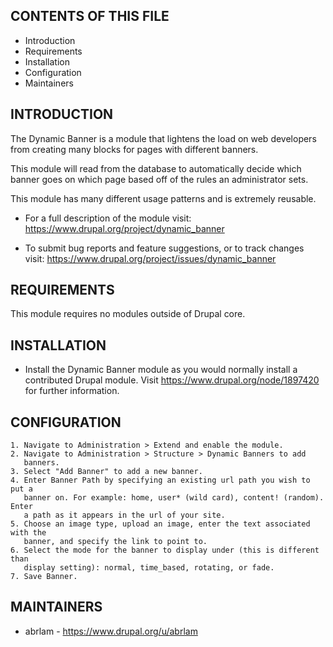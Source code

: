 CONTENTS OF THIS FILE
---------------------

 * Introduction
 * Requirements
 * Installation
 * Configuration
 * Maintainers


INTRODUCTION
------------

The Dynamic Banner is a module that lightens the load on web developers from
creating many blocks for pages with different banners.

This module will read from the database to automatically decide which banner
goes on which page based off of the rules an administrator sets.

This module has many different usage patterns and is extremely reusable.

 * For a full description of the module visit:
   https://www.drupal.org/project/dynamic_banner

 * To submit bug reports and feature suggestions, or to track changes visit:
   https://www.drupal.org/project/issues/dynamic_banner


REQUIREMENTS
------------

This module requires no modules outside of Drupal core.


INSTALLATION
------------

 * Install the Dynamic Banner module as you would normally install a contributed
   Drupal module. Visit https://www.drupal.org/node/1897420 for further
   information.


CONFIGURATION
-------------

    1. Navigate to Administration > Extend and enable the module.
    2. Navigate to Administration > Structure > Dynamic Banners to add
       banners.
    3. Select "Add Banner" to add a new banner.
    4. Enter Banner Path by specifying an existing url path you wish to put a
       banner on. For example: home, user* (wild card), content! (random). Enter
       a path as it appears in the url of your site.
    5. Choose an image type, upload an image, enter the text associated with the
       banner, and specify the link to point to.
    6. Select the mode for the banner to display under (this is different than
       display setting): normal, time_based, rotating, or fade.
    7. Save Banner.


MAINTAINERS
-----------

 * abrlam - https://www.drupal.org/u/abrlam
